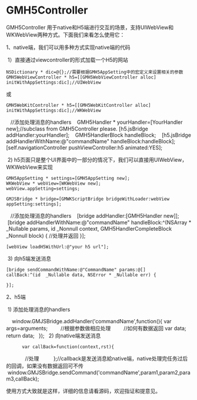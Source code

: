 # GMH5Controller
GMH5Controller 用于native和H5端进行交互的场景，支持UIWebView和WKWebView两种方式。下面我们来看怎么使用它：

1、native端，我们可以用多种方式实现native端的代码
  
  1）直接通过viewcontroller的形式加载一个H5的网站

    NSDictionary * dic=@{};//需要根据GMH5AppSetting中的宏定义来设置相关的参数
    GMH5WebViewController * h5=[[GMH5WebViewController alloc] initWithAppSettings:dic];//UIWebView
  或
  
    GMH5WebKitController * h5=[[GMH5WebKitController alloc] initWithAppSettings:dic];//WKWebView
    //添加处理消息的handlers
    GMH5Handler * yourHandler=[YourHandler new];//subclass from GMH5Controller please.
    [h5.jsBridge addHandler:yourHandler];
    GMH5HandlerBlock handleBlock;
    [h5.jsBridge addHandlerWithName:@"commandName" handleBlock:handleBlock];
    [self.navigationController pushViewController:h5 animated:YES];
  
  2) h5页面只是整个UI界面中的一部分的情况下，我们可以直接用UIWebView，WKWebView来实现
  
    GMH5AppSetting * settings=[GMH5AppSetting new];
    WKWebView * webView=[WKWebView new];
    webView.appSetting=settings;
    
    GMJSBridge * bridge=[GMWKScriptBridge bridgeWithLoader:webView appSetting:settings];
    
    //添加处理消息的handlers
    [bridge addHandler:[GMH5Handler new]];
    [bridge addHandlerWithName:@"commandName" 
    handleBlock:^(NSArray * _Nullable params, id  _Nonnull context, GMH5HandlerCompleteBlock  _Nonnull block) {
       //处理并返回
    }];
    
    [webView loadH5WithUrl:@"your h5 url"];
    
  3) 向h5端发送消息

    [bridge sendCommandWithName:@"CommandName" params:@[] 
    callBack:^(id  _Nullable data, NSError * _Nullable err) {
        
    }];
    
2、h5端
  
  1) 添加处理消息的handlers
     
          window.GMJSBridge.addHandler('commandName',function(){
            var args=arguments;
            //根据参数做相应处理
            //如何有数据返回
            var data;
            return data;
          });
   2) 向native端发送消息
   
          var callBack=function(context,rst){
              //处理
          };//callback是发送消息給native端，native处理完任务过后的回调，如果没有数据返回可不传
          window.GMJSBridge.sendCommand('commandName',param1,param2,param3,callBack);
 
 
使用方式大致就是这样，详细的信息请看源码，欢迎指证和提意见。
  
